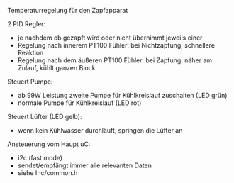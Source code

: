 Temperaturregelung für den Zapfapparat

2 PID Regler:
- je nachdem ob gezapft wird oder nicht übernimmt jeweils einer
- Regelung nach innerem PT100 Fühler: bei Nichtzapfung, schnellere Reaktion
- Regelung nach dem äußeren PT100 Fühler: bei Zapfung, näher am Zulauf, kühlt ganzen Block

Steuert Pumpe:
- ab 99W Leistung zweite Pumpe für Kühlkreislauf zuschalten (LED grün)
- normale Pumpe für Kühlkreislauf (LED rot)

Steuert Lüfter (LED gelb):
- wenn kein Kühlwasser durchläuft, springen die Lüfter an

Ansteuerung vom Haupt uC:
- i2c (fast mode)
- sendet/empfängt immer alle relevanten Daten
- siehe Inc/common.h




 
